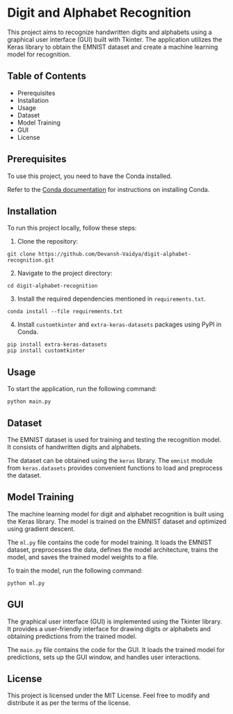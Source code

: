# Digit and Alphabet Recognition
This project aims to recognize handwritten digits and alphabets using a graphical user interface (GUI) built with Tkinter. The application utilizes the Keras library to obtain the EMNIST dataset and create a machine learning model for recognition.

## Table of Contents
- Prerequisites
- Installation
- Usage
- Dataset
- Model Training
- GUI
- License

## Prerequisites
To use this project, you need to have the Conda installed.

Refer to the [Conda documentation](https://docs.conda.io/projects/conda/en/latest/user-guide/install/) for instructions on installing Conda.

## Installation
To run this project locally, follow these steps:
1. Clone the repository:
```console
git clone https://github.com/Devansh-Vaidya/digit-alphabet-recognition.git
```

2. Navigate to the project directory:
```console
cd digit-alphabet-recognition
```

3. Install the required dependencies mentioned in `requirements.txt`.
```console
conda install --file requirements.txt
```

4. Install `customtkinter` and `extra-keras-datasets` packages using PyPI in Conda.
```console
pip install extra-keras-datasets
pip install customtkinter
```

## Usage
To start the application, run the following command:

```console
python main.py
```

## Dataset
The EMNIST dataset is used for training and testing the recognition model. It consists of handwritten digits and alphabets.

The dataset can be obtained using the `keras` library. The `emnist` module from `keras.datasets` provides convenient functions to load and preprocess the dataset.

## Model Training
The machine learning model for digit and alphabet recognition is built using the Keras library. The model is trained on the EMNIST dataset and optimized using gradient descent.

The `ml.py` file contains the code for model training. It loads the EMNIST dataset, preprocesses the data, defines the model architecture, trains the model, and saves the trained model weights to a file.

To train the model, run the following command:

```console
python ml.py
```

## GUI
The graphical user interface (GUI) is implemented using the Tkinter library. It provides a user-friendly interface for drawing digits or alphabets and obtaining predictions from the trained model.

The `main.py` file contains the code for the GUI. It loads the trained model for predictions, sets up the GUI window, and handles user interactions.

## License
This project is licensed under the MIT License. Feel free to modify and distribute it as per the terms of the license.

